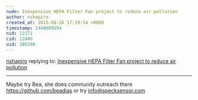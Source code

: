 ```yaml
---
node: Inexpensive HEPA Filter Fan project to reduce air pollution
author: nshapiro
created_at: 2015-08-26 17:19:54 +0000
timestamp: 1440609594
nid: 12171
cid: 12446
uid: 380298
---
```




[nshapiro](../profile/nshapiro) replying to: [Inexpensive HEPA Filter Fan project to reduce air pollution](../notes/Melissa/08-26-2015/inexpensive-hepa-filter-fan-project-to-reduce-air-pollution)

----
Maybe try Bea, she does community outreach there https://github.com/beadias or try info@specksensor.com